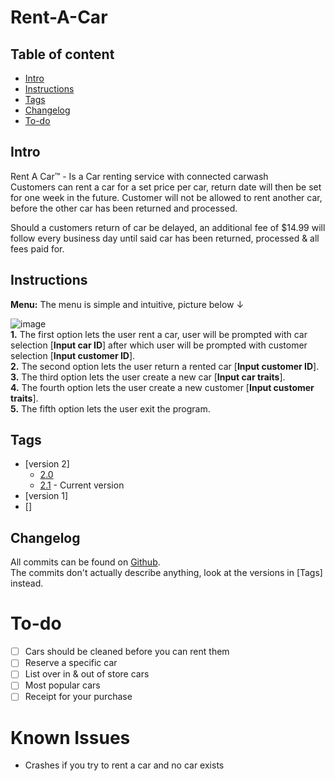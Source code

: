 # Rent-A-Car 


## Table of content
* [Intro](#Intro)
* [Instructions](#Instructions)
* [Tags](#Tags)
* [Changelog](#Changelog)
* [To-do](#To-do)

## Intro
Rent A Car™ - Is a Car renting service with connected carwash  
Customers can rent a car for a set price per car, return date will then be set for one week in the future. Customer will not be allowed to rent another car, before the other car has been returned and processed.

Should a customers return of car be delayed, an additional fee of $14.99  will follow every business day until said car has been returned, processed & all fees paid for.

## Instructions
**Menu:** The menu is simple and intuitive, picture below ↓

![image](https://user-images.githubusercontent.com/96051505/188391760-f49308d7-c6f5-4690-967c-0406d50ab7b1.png)  
**1.** The first option lets the user rent a car, user will be prompted with car 
selection [**Input car ID**] after which user will be prompted with customer 
selection [**Input customer ID**].  
**2.** The second option lets the user return a rented car [**Input customer ID**].  
**3.** The third option lets the user create a new car [**Input car traits**].  
**4.** The fourth option lets the user create a new customer [**Input customer traits**].  
**5.** The fifth option lets the user exit the program.  
## Tags

* [version 2]
  * [2.0](https://github.com/Kevin-Vetter/TheBank/releases/tag/V2)
  * [2.1](https://github.com/Kevin-Vetter/TheBank/releases/tag/V2) - Current version
* [version 1] 
 * []

## Changelog
All commits can be found on
[Github](https://github.com/Kevin-Vetter/Rent-A-Car/commits/).  
The commits don't actually describe anything, look at the versions in [Tags] instead.

# To-do
* [ ] Cars should be cleaned before you can rent them
* [ ] Reserve a specific car
* [ ] List over in & out of store cars
* [ ] Most popular cars
* [ ] Receipt for your purchase

# Known Issues
 * Crashes if you try to rent a car and no car exists

